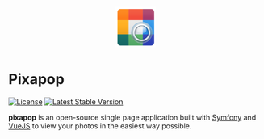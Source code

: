 <h1 align="center"><img width="80" src="public/android-chrome-256x256.png" alt="Pixapop"></h1>

# Pixapop

[![License](https://poser.pugx.org/bierdok/pixapop/license?format=flat-square)](https://opensource.org/licenses/MIT)
[![Latest Stable Version](https://poser.pugx.org/bierdok/pixapop/v/stable.svg?format=flat-square)](https://packagist.org/packages/bierdok/pixapop)

**pixapop** is an open-source single page application built with [Symfony](https://symfony.com/) and [VueJS](https://vuejs.org/) to view your photos in the easiest way possible.
